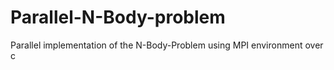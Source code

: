 # Parallel-N-Body-problem
Parallel implementation of the N-Body-Problem using MPI environment over c 
